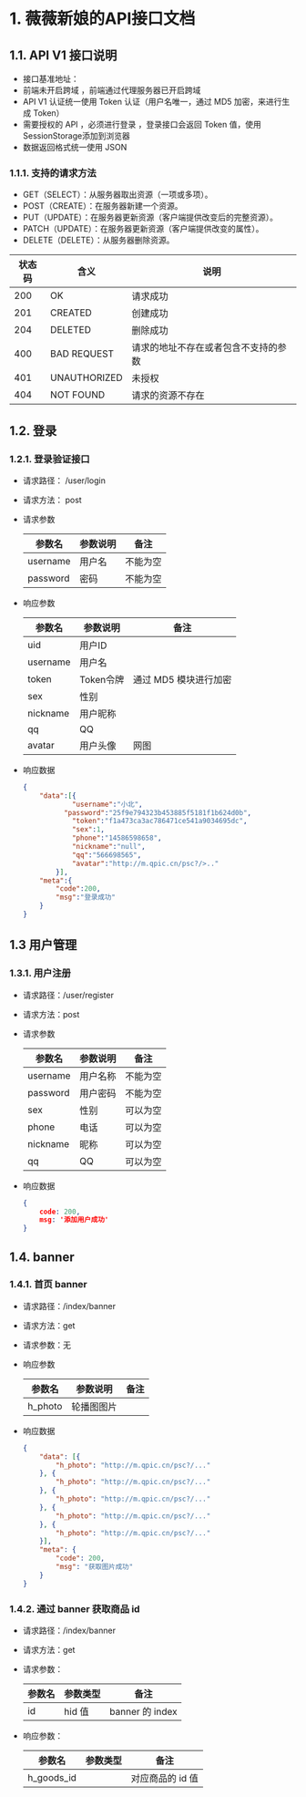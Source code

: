 # 1. 薇薇新娘的API接口文档

## 1.1. API   V1 接口说明

+ 接口基准地址： 
+ 前端未开启跨域 ，前端通过代理服务器已开启跨域
+ API  V1 认证统一使用 Token 认证（用户名唯一，通过 MD5 加密，来进行生成 Token）
+ 需要授权的 API ，必须进行登录 ，登录接口会返回 Token 值，使用 SessionStorage添加到浏览器
+ 数据返回格式统一使用 JSON

### 1.1.1.  支持的请求方法

+ GET（SELECT）：从服务器取出资源（一项或多项）。
+ POST（CREATE）：在服务器新建一个资源。
+ PUT（UPDATE）：在服务器更新资源（客户端提供改变后的完整资源）。
+ PATCH（UPDATE）：在服务器更新资源（客户端提供改变的属性）。
+ DELETE（DELETE）：从服务器删除资源。

| 状态码 | 含义         | 说明                                 |
| ------ | ------------ | ------------------------------------ |
| 200    | OK           | 请求成功                             |
| 201    | CREATED      | 创建成功                             |
| 204    | DELETED      | 删除成功                             |
| 400    | BAD REQUEST  | 请求的地址不存在或者包含不支持的参数 |
| 401    | UNAUTHORIZED | 未授权                               |
| 404    | NOT FOUND    | 请求的资源不存在                     |

## 1.2.  登录

### 1.2.1.  登录验证接口

+ 请求路径： /user/login

+ 请求方法： post

+ 请求参数

  | 参数名   | 参数说明 | 备注     |
  | -------- | -------- | -------- |
  | username | 用户名   | 不能为空 |
  | password | 密码     | 不能为空 |

+ 响应参数

  | 参数名   | 参数说明  | 备注                  |
  | -------- | --------- | --------------------- |
  | uid      | 用户ID    |                       |
  | username | 用户名    |                       |
  | token    | Token令牌 | 通过 MD5 模块进行加密 |
  | sex      | 性别      |                       |
  | nickname | 用户昵称  |                       |
  | qq       | QQ        |                       |
  | avatar   | 用户头像  | 网图                  |

+ 响应数据

  ````JSON
  {
      "data":[{
              "username":"小北",
           	"password":"25f9e794323b453885f5181f1b624d0b",
              "token":"f1a473ca3ac786471ce541a9034695dc",
              "sex":1,
              "phone":"14586598658",
              "nickname":"null",
              "qq":"566698565",
              "avatar":"http://m.qpic.cn/psc?/>.."
          }],
      "meta":{
          "code":200,
          "msg":"登录成功"
      }
  }
  ````

## 1.3  用户管理

### 1.3.1.  用户注册

+ 请求路径：/user/register

+ 请求方法：post

+ 请求参数

  | 参数名   | 参数说明 | 备注     |
  | -------- | -------- | -------- |
  | username | 用户名称 | 不能为空 |
  | password | 用户密码 | 不能为空 |
  | sex      | 性别     | 可以为空 |
  | phone    | 电话     | 可以为空 |
  | nickname | 昵称     | 可以为空 |
  | qq       | QQ       | 可以为空 |

+ 响应数据

  ````JSON
  {
      code: 200,
      msg: '添加用户成功'
  }
  ````


## 1.4.   banner

### 1.4.1.  首页 banner

+ 请求路径：/index/banner
+ 请求方法：get
+ 请求参数：无

+ 响应参数

  | 参数名  | 参数说明   | 备注 |
  | ------- | ---------- | ---- |
  | h_photo | 轮播图图片 |      |

+ 响应数据

  ````JSON
  {
      "data": [{
          "h_photo": "http://m.qpic.cn/psc?/..."
      }, {
          "h_photo": "http://m.qpic.cn/psc?/..."
      }, {
          "h_photo": "http://m.qpic.cn/psc?/..."
      }, {
          "h_photo": "http://m.qpic.cn/psc?/..."
      }, {
          "h_photo": "http://m.qpic.cn/psc?/..."
      }],
      "meta": {
          "code": 200,
          "msg": "获取图片成功"
      }
  }
  ````

### 1.4.2.  通过 banner 获取商品 id

+ 请求路径：/index/banner

+ 请求方法：get

+ 请求参数：

  | 参数名 | 参数类型 | 备注            |
  | ------ | -------- | --------------- |
  | id     | hid 值   | banner 的 index |

+ 响应参数：

  | 参数名     | 参数类型 | 备注             |
  | ---------- | -------- | ---------------- |
  | h_goods_id |          | 对应商品的 id 值 |










